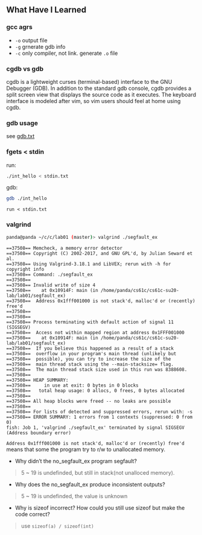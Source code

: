 
## What Have I Learned

### gcc agrs

- `-o` output file
- `-g` grnerate gdb info
- `-c` only compiler, not link. generate `.o` file


### cgdb vs gdb 

cgdb is a lightweight curses (terminal-based) interface to the GNU Debugger (GDB). In addition to the standard gdb console, cgdb provides a split screen view that displays the source code as it executes. The keyboard interface is modeled after vim, so vim users should feel at home using cgdb.

### gdb usage

see [gdb.txt](./gdb.txt)

### fgets < stdin

run:

```sh
./int_hello < stdin.txt
```

gdb:

```sh
gdb ./int_hello
```

```gdb
run < stdin.txt
```

### valgrind

```sh
panda@panda ~/c/c/lab01 (master)> valgrind ./segfault_ex
```
```
==37508== Memcheck, a memory error detector
==37508== Copyright (C) 2002-2017, and GNU GPL'd, by Julian Seward et al.
==37508== Using Valgrind-3.18.1 and LibVEX; rerun with -h for copyright info
==37508== Command: ./segfault_ex
==37508== 
==37508== Invalid write of size 4
==37508==    at 0x10914F: main (in /home/panda/cs61c/cs61c-su20-lab/lab01/segfault_ex)
==37508==  Address 0x1fff001000 is not stack'd, malloc'd or (recently) free'd
==37508== 
==37508== 
==37508== Process terminating with default action of signal 11 (SIGSEGV)
==37508==  Access not within mapped region at address 0x1FFF001000
==37508==    at 0x10914F: main (in /home/panda/cs61c/cs61c-su20-lab/lab01/segfault_ex)
==37508==  If you believe this happened as a result of a stack
==37508==  overflow in your program's main thread (unlikely but
==37508==  possible), you can try to increase the size of the
==37508==  main thread stack using the --main-stacksize= flag.
==37508==  The main thread stack size used in this run was 8388608.
==37508== 
==37508== HEAP SUMMARY:
==37508==     in use at exit: 0 bytes in 0 blocks
==37508==   total heap usage: 0 allocs, 0 frees, 0 bytes allocated
==37508== 
==37508== All heap blocks were freed -- no leaks are possible
==37508== 
==37508== For lists of detected and suppressed errors, rerun with: -s
==37508== ERROR SUMMARY: 1 errors from 1 contexts (suppressed: 0 from 0)
fish: Job 1, 'valgrind ./segfault_ex' terminated by signal SIGSEGV (Address boundary error)
```

`Address 0x1fff001000 is not stack'd, malloc'd or (recently) free'd` means that some the program try to r/w to unallocated memory.

- Why didn’t the no_segfault_ex program segfault?

> 5 ~ 19 is undefinded, but still in stack(not unalloced memory).

- Why does the no_segfault_ex produce inconsistent outputs?

> 5 ~ 19 is undefinded, the value is unknown

- Why is sizeof incorrect? How could you still use sizeof but make the code correct?

> use `sizeof(a) / sizeof(int)`

